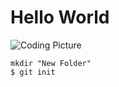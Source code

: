 # Hello World
![Coding Picture](https://octodex.github.com/images/yaktocat.png)


```````````````````
mkdir "New Folder"
$ git init

```````````````````
